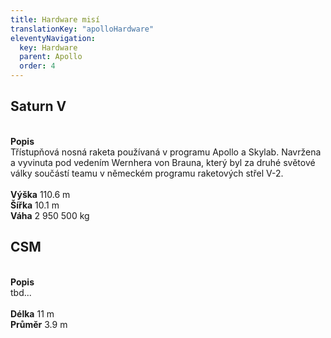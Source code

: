 ```yaml
---
title: Hardware misí
translationKey: "apolloHardware"
eleventyNavigation:
  key: Hardware
  parent: Apollo
  order: 4
---
```

<h2>Saturn V</h2>
<div class="double">
<div class="left">

<div class="pswp-gallery" id="my-gallery">
<a href="/assets/img/apollo/hardware/saturn.jpg" 
    data-pswp-width="1448" 
    data-pswp-height="2048" 
    target="_blank">
    <img src="/assets/img/apollo/hardware/thumbnails/saturn.jpg" alt="" />
</a>
</div>

</div>
<div class="right">
<br><strong>Popis</strong><br>
Třístupňová nosná raketa používaná v programu Apollo a Skylab. Navržena a vyvinuta pod vedením Wernhera von Brauna, který byl za druhé světové války součástí teamu v německém programu raketových střel V-2.<br>
<br><strong>Výška</strong> 110.6 m
<br><strong>Šířka</strong> 10.1 m
<br><strong>Váha</strong> 2 950 500 kg
</div>
</div>

<h2>CSM</h2>
<div class="double">
<div class="left">

<div class="pswp-gallery" id="my-gallery">
<a href="/assets/img/apollo/hardware/csm.jpg" 
    data-pswp-width="1240" 
    data-pswp-height="1754" 
    target="_blank">
    <img src="/assets/img/apollo/hardware/thumbnails/csm.jpg" alt="" />
</a>
</div>

</div>
<div class="right">
<br><strong>Popis</strong><br>
tbd...<br>
<br><strong>Délka</strong> 11 m
<br><strong>Průměr</strong> 3.9 m
</div>
</div>